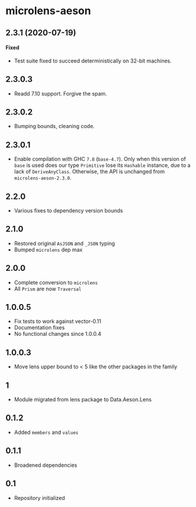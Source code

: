 # microlens-aeson

## 2.3.1 (2020-07-19)

#### Fixed

- Test suite fixed to succeed deterministically on 32-bit machines.

## 2.3.0.3
- Readd 7.10 support. Forgive the spam.

## 2.3.0.2
- Bumping bounds, cleaning code.

## 2.3.0.1
- Enable compilation with GHC `7.8` (`base-4.7`). Only when this version of
  `base` is used does our type `Primitive` lose its `Hashable` instance, due to
  a lack of `DeriveAnyClass`. Otherwise, the API is unchanged from
  `microlens-aeson-2.3.0`.

## 2.2.0
- Various fixes to dependency version bounds

## 2.1.0
* Restored original `AsJSON` and `_JSON` typing
* Bumped `microlens` dep max

## 2.0.0
* Complete conversion to `microlens`
* All `Prism` are now `Traversal`

## 1.0.0.5
* Fix tests to work against vector-0.11
* Documentation fixes
* No functional changes since 1.0.0.4

## 1.0.0.3
* Move lens upper bound to < 5 like the other packages in the family

## 1
* Module migrated from lens package to Data.Aeson.Lens

## 0.1.2
* Added `members` and `values`

## 0.1.1
* Broadened dependencies

## 0.1
* Repository initialized

